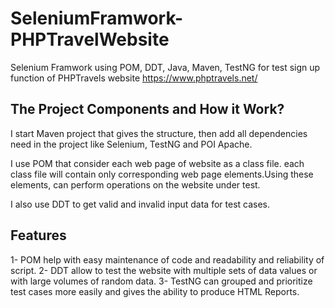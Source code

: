 # SeleniumFramwork-PHPTravelWebsite
Selenium Framwork using POM, DDT, Java, Maven, TestNG for test sign up function of PHPTravels website https://www.phptravels.net/ 

## The Project Components and How it Work?
I start Maven project that gives the structure, then add all dependencies need in the project like Selenium, TestNG and POI Apache.

I use POM that consider each web page of website as a class file. each class file will contain only corresponding web page elements.Using these elements,
can perform operations on the website under test.

I also use DDT to get valid and invalid input data for test cases.

## Features
1- POM help with easy maintenance of code and readability and reliability of script.
2- DDT allow to test the website with multiple sets of data values or with large volumes of random data.
3- TestNG can grouped and prioritize test cases more easily and gives the ability to produce HTML Reports.


